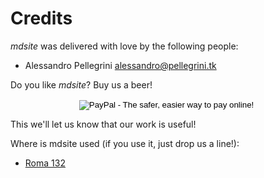 Credits
=======

*mdsite* was delivered with love by the following people:

* Alessandro Pellegrini <alessandro@pellegrini.tk>

Do you like *mdsite*? Buy us a beer!

<p>
<center>
<form action="https://www.paypal.com/cgi-bin/webscr" method="post" target="_top">
<input type="hidden" name="cmd" value="_s-xclick">
<input type="hidden" name="hosted_button_id" value="SGEL9Z2J25BTQ">
<input type="image" src="https://www.paypalobjects.com/en_US/i/btn/btn_donate_LG.gif" border="0" name="submit" alt="PayPal - The safer, easier way to pay online!">
<img alt="" border="0" src="https://www.paypalobjects.com/it_IT/i/scr/pixel.gif" width="1" height="1">
</form>
</center>
</p>

This we'll let us know that our work is useful!

Where is mdsite used (if you use it, just drop us a line!):

* [Roma 132](www.roma132.it)
